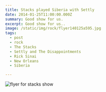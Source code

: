 ```yaml
---
title: Stacks played Siberia with Settly
date: 2014-01-25T11:00:00.000Z
summary: Good show for us.
excerpt: Good show for us..
image: /static/img/rock/flyer140125a595.jpg
tags:
  - post 
  - rock
  - The Stacks
  - Settly and The Disappointments
  - Rick Sinai
  - New Orleans
  - Siberia

---
```


![flyer for stacks show](/static/img/rock/flyer140125a595.jpg "flyer for stacks show")
